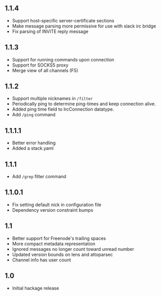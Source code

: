 1.1.4
-------
* Support host-specific server-certificate sections
* Make message parsing more permissive for use with slack irc bridge
* Fix parsing of INVITE reply message

1.1.3
-------
* Support for running commands upon connection
* Support for SOCKS5 proxy
* Merge view of all channels (F5)

1.1.2
-------
* Support multiple nicknames in `/filter`
* Periodically ping to determine ping-times and keep connection alive.
* Added ping time field to IrcConnection datatype.
* Add `/ping` command

1.1.1.1
-------
* Better error handling
* Added a stack.yaml

1.1.1
-----
* Add `/grep` filter command

1.1.0.1
-------
* Fix setting default nick in configuration file
* Dependency version constraint bumps

1.1
---
* Better support for Freenode's trailing spaces
* More compact metadata representation
* Ignored messages no longer count toward unread number
* Updated version bounds on lens and attoparsec
* Channel info has user count

1.0
---
* Initial hackage release
